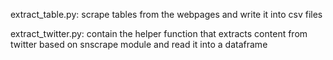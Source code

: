 extract_table.py: scrape tables from the webpages and write it into csv files

extract_twitter.py: contain the helper function that extracts content from twitter based on snscrape module and read it into a dataframe

